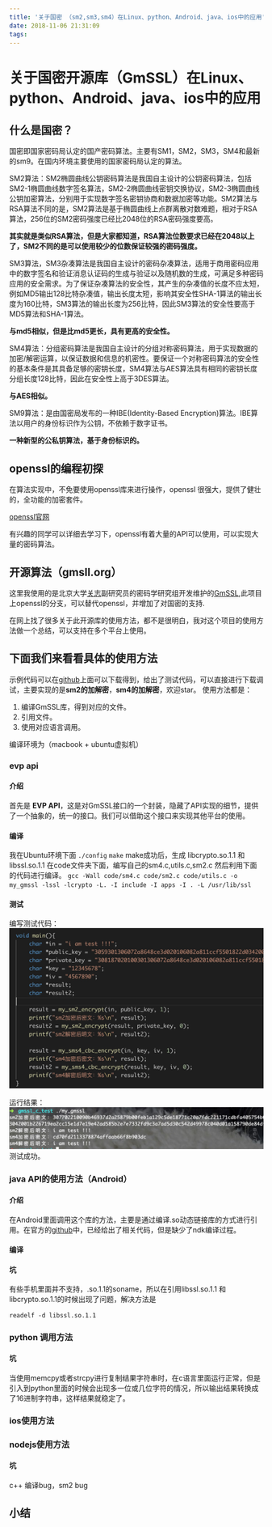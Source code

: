 ```yaml
---
title: '关于国密 （sm2,sm3,sm4）在Linux、python、Android、java、ios中的应用'
date: 2018-11-06 21:31:09
tags:
---
```

# 关于国密开源库（GmSSL）在Linux、python、Android、java、ios中的应用

## 什么是国密？
国密即国家密码局认定的国产密码算法。主要有SM1，SM2，SM3，SM4和最新的sm9。在国内环境主要使用的国家密码局认定的算法。

SM2算法：SM2椭圆曲线公钥密码算法是我国自主设计的公钥密码算法，包括SM2-1椭圆曲线数字签名算法，SM2-2椭圆曲线密钥交换协议，SM2-3椭圆曲线公钥加密算法，分别用于实现数字签名密钥协商和数据加密等功能。SM2算法与RSA算法不同的是，SM2算法是基于椭圆曲线上点群离散对数难题，相对于RSA算法，256位的SM2密码强度已经比2048位的RSA密码强度要高。

**其实就是类似RSA算法，但是大家都知道，RSA算法位数要求已经在2048以上了，SM2不同的是可以使用较少的位数保证较强的密码强度。**

SM3算法，SM3杂凑算法是我国自主设计的密码杂凑算法，适用于商用密码应用中的数字签名和验证消息认证码的生成与验证以及随机数的生成，可满足多种密码应用的安全需求。为了保证杂凑算法的安全性，其产生的杂凑值的长度不应太短，例如MD5输出128比特杂凑值，输出长度太短，影响其安全性SHA-1算法的输出长度为160比特，SM3算法的输出长度为256比特，因此SM3算法的安全性要高于MD5算法和SHA-1算法。

**与md5相似，但是比md5更长，具有更高的安全性。**

SM4算法：分组密码算法是我国自主设计的分组对称密码算法，用于实现数据的加密/解密运算，以保证数据和信息的机密性。要保证一个对称密码算法的安全性的基本条件是其具备足够的密钥长度，SM4算法与AES算法具有相同的密钥长度分组长度128比特，因此在安全性上高于3DES算法。

**与AES相似。**

SM9算法：是由国密局发布的一种IBE(Identity-Based Encryption)算法。IBE算法以用户的身份标识作为公钥，不依赖于数字证书。

**一种新型的公私钥算法，基于身份标识的。**

## openssl的编程初探
在算法实现中，不免要使用openssl库来进行操作，openssl 很强大，提供了健壮的，全功能的加密套件。

[openssl官网](https://www.openssl.org/)

有兴趣的同学可以详细去学习下，openssl有着大量的API可以使用，可以实现大量的密码算法。
## 开源算法（gmsll.org）
这里我使用的是北京大学[关志](https://github.com/guanzhi)副研究员的密码学研究组开发维护的[GmSSL](http://gmssl.org/),此项目上openssl的分支，可以替代openssl，并增加了对国密的支持.

在网上找了很多关于此开源库的使用方法，都不是很明白，我对这个项目的使用方法做一个总结，可以支持在多个平台上使用。

## 下面我们来看看具体的使用方法
示例代码可以在[github]()上面可以下载得到，给出了测试代码，可以直接进行下载调试，主要实现的是**sm2的加解密**，**sm4的加解密**，欢迎star。
使用方法都是：
1. 编译GmSSL库，得到对应的文件。
2. 引用文件。
3. 使用对应语言调用。

编译环境为（macbook + ubuntu虚拟机）
### evp api
#### 介绍
首先是 **EVP API**，这是对GmSSL接口的一个封装，隐藏了API实现的细节，提供了一个抽象的，统一的接口。我们可以借助这个接口来实现其他平台的使用。
#### 编译
我在Ubuntu环境下面
`./config`
`make`
make成功后，生成 libcrypto.so.1.1 和 libssl.so.1.1
在code文件夹下面，编写自己的sm4.c,utils.c,sm2.c
然后利用下面的代码进行编译。
`gcc -Wall code/sm4.c code/sm2.c code/utils.c -o my_gmssl -lssl -lcrypto -L. -I include -I apps -I . -L /usr/lib/ssl`
#### 测试
编写测试代码：
![-w652](media/15426078151794.jpg)

运行结果：
![-w698](media/15426077534504.jpg)
测试成功。

### java API的使用方法（Android）
#### 介绍
在Android里面调用这个库的方法，主要是通过编译.so动态链接库的方式进行引用。在官方的[github](https://github.com/guanzhi/GmSSL/blob/master/java/)中，已经给出了相关代码，但是缺少了ndk编译过程。
#### 编译
#### 坑
有些手机里面并不支持，.so.1.1的soname，所以在引用libssl.so.1.1 和libcrypto.so.1.1的时候出现了问题，解决方法是
```
readelf -d libssl.so.1.1
```
### python 调用方法
#### 坑
当使用memcpy或者strcpy进行复制结果字符串时，在c语言里面运行正常，但是引入到python里面的时候会出现多一位或几位字符的情况，所以输出结果转换成了16进制字符串，这样结果就稳定了。
### ios使用方法

### nodejs使用方法
#### 坑
c++ 编译bug，sm2 bug
## 小结
